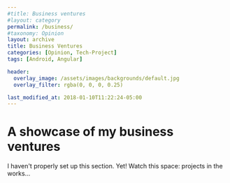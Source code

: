 ```yaml
---
#title: Business ventures
#layout: category
permalink: /business/
#taxonomy: Opinion
layout: archive
title: Business Ventures
categories: [Opinion, Tech-Project]
tags: [Android, Angular]

header:
  overlay_image: /assets/images/backgrounds/default.jpg
  overlay_filter: rgba(0, 0, 0, 0.25)

last_modified_at: 2018-01-10T11:22:24-05:00
---
```


# A showcase of my business ventures

I haven't properly set up this section. Yet!
Watch this space: projects in the works...
